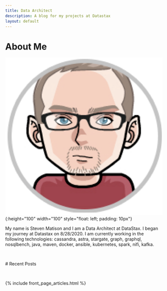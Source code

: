```yaml
---
title: Data Architect
description: A blog for my projects at Datastax
layout: default
---
```


# About Me

![SRM](/assets/images/SRM.png){:height="100" width="100" style="float: left; padding: 10px"}
 
My name is Steven Matison and I am a Data Architect at DataStax. I began my journey at Datastax on 8/28/2020. 
I am currently working in the following technologies: cassandra, astra, stargate, graph, graphql, nosqlbench, java, maven, docker,
ansible, kubernetes, spark, nifi, kafka.

<div style="clear: both"></div>
<p>&nbsp;</p>
# Recent Posts
<p>&nbsp;</p>
{% include front_page_articles.html %}


